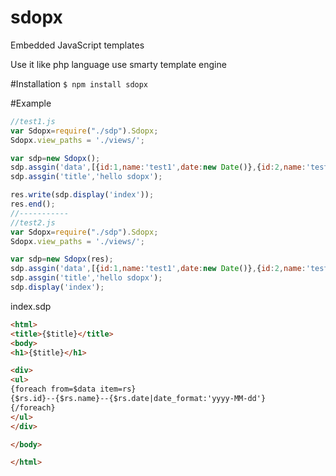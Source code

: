 # sdopx
Embedded JavaScript templates

Use it like php language use smarty template engine

#Installation
`
$ npm install sdopx
`

#Example
```js
//test1.js
var Sdopx=require("./sdp").Sdopx;
Sdopx.view_paths = './views/';

var sdp=new Sdopx();
sdp.assgin('data',[{id:1,name:'test1',date:new Date()},{id:2,name:'test2',date:new Date()}]);
sdp.assgin('title','hello sdopx');

res.write(sdp.display('index'));
res.end();
//-----------
//test2.js
var Sdopx=require("./sdp").Sdopx;
Sdopx.view_paths = './views/';

var sdp=new Sdopx(res);
sdp.assgin('data',[{id:1,name:'test1',date:new Date()},{id:2,name:'test2',date:new Date()}]);
sdp.assgin('title','hello sdopx');
sdp.display('index');

```
index.sdp
```html
<html>
<title>{$title}</title>
<body>
<h1>{$title}</h1>

<div>
<ul>
{foreach from=$data item=rs}
{$rs.id}--{$rs.name}--{$rs.date|date_format:'yyyy-MM-dd'}
{/foreach}
</ul>
</div>

</body>

</html>
```
